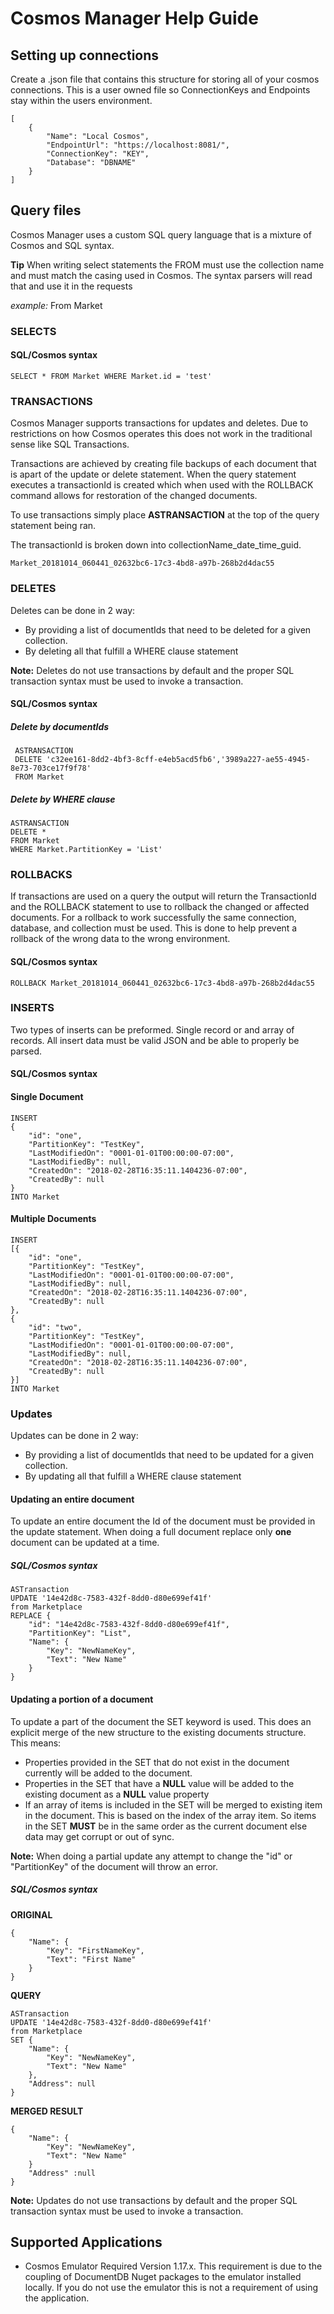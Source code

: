 ﻿# Cosmos Manager Help Guide

## Setting up connections
Create a .json file that contains this structure for storing all of your cosmos connections. This is a user owned file so ConnectionKeys and Endpoints stay within the users environment.

```
[
	{
		"Name": "Local Cosmos",
		"EndpointUrl": "https://localhost:8081/",
		"ConnectionKey": "KEY",
		"Database": "DBNAME"
	}
]
```
## Query files
Cosmos Manager uses a custom SQL query language that is a mixture of Cosmos and SQL syntax.

**Tip** When writing select statements the FROM must use the collection name and must match the casing used in Cosmos. The syntax parsers will read that and use it in the requests

*example:*  From Market

### SELECTS

#### SQL/Cosmos syntax
```
SELECT * FROM Market WHERE Market.id = 'test'
```

### TRANSACTIONS
Cosmos Manager supports transactions for updates and deletes. Due to restrictions on how Cosmos operates this does not work in the traditional sense like SQL Transactions.

Transactions are achieved by creating file backups of each document that is apart of the update or delete statement. When the query statement executes a transactionId is created which when used with the ROLLBACK command allows for restoration of the changed documents.

To use transactions simply place **ASTRANSACTION** at the top of the query statement being ran.

The transactionId is broken down into collectionName_date_time_guid.
```
Market_20181014_060441_02632bc6-17c3-4bd8-a97b-268b2d4dac55
```

### DELETES
Deletes can be done in 2 way:
* By providing a list of documentIds that need to be deleted for a given collection.
* By deleting all that fulfill a WHERE clause statement

**Note:** Deletes do not use transactions by default and the proper SQL transaction syntax must be used to invoke a transaction.

#### SQL/Cosmos syntax

##### Delete by documentIds
```
 ASTRANSACTION
 DELETE 'c32ee161-8dd2-4bf3-8cff-e4eb5acd5fb6','3989a227-ae55-4945-8e73-703ce17f9f78'
 FROM Market
```

##### Delete by WHERE clause
```
ASTRANSACTION
DELETE *
FROM Market
WHERE Market.PartitionKey = 'List'
```

### ROLLBACKS
If transactions are used on a query the output will return the TransactionId and the ROLLBACK statement to use to rollback the changed or affected documents. For a rollback to work successfully the same connection, database, and collection must be used. This is done to help prevent a rollback of the wrong data to the wrong environment.

#### SQL/Cosmos syntax
```
ROLLBACK Market_20181014_060441_02632bc6-17c3-4bd8-a97b-268b2d4dac55
```


### INSERTS
Two types of inserts can be preformed. Single record or and array of records. All insert data must be valid JSON and be able to properly be parsed.

#### SQL/Cosmos syntax
#### Single Document
```
INSERT
{
    "id": "one",
    "PartitionKey": "TestKey",
    "LastModifiedOn": "0001-01-01T00:00:00-07:00",
    "LastModifiedBy": null,
    "CreatedOn": "2018-02-28T16:35:11.1404236-07:00",
    "CreatedBy": null
}
INTO Market
```

#### Multiple Documents
```
INSERT
[{
    "id": "one",
    "PartitionKey": "TestKey",
    "LastModifiedOn": "0001-01-01T00:00:00-07:00",
    "LastModifiedBy": null,
    "CreatedOn": "2018-02-28T16:35:11.1404236-07:00",
    "CreatedBy": null
},
{
    "id": "two",
    "PartitionKey": "TestKey",
    "LastModifiedOn": "0001-01-01T00:00:00-07:00",
    "LastModifiedBy": null,
    "CreatedOn": "2018-02-28T16:35:11.1404236-07:00",
    "CreatedBy": null
}]
INTO Market
```

### Updates
Updates can be done in 2 way:
* By providing a list of documentIds that need to be updated for a given collection.
* By updating all that fulfill a WHERE clause statement

#### Updating an entire document
To update an entire document the Id of the document must be provided in the update statement. 
When doing a full document replace only **one** document can be updated at a time.


##### SQL/Cosmos syntax
```
ASTransaction
UPDATE '14e42d8c-7583-432f-8dd0-d80e699ef41f'
from Marketplace
REPLACE {
    "id": "14e42d8c-7583-432f-8dd0-d80e699ef41f",
    "PartitionKey": "List",
    "Name": {
        "Key": "NewNameKey",
        "Text": "New Name"
    }
}
```

#### Updating a portion of a document
To update a part of the document the SET keyword is used. 
This does an explicit merge of the new structure to the existing documents structure. 
This means:
- Properties provided in the SET that do not exist in the document currently will be added to the document. 
- Properties in the SET that have a **NULL** value will be added to the existing document as a **NULL** value property
- If an array of items is included in the SET will be merged to existing item in the document. 
This is based on the index of the array item. So items in the SET **MUST** be in the same order as the current document else data may get corrupt or out of sync.


**Note:** When doing a partial update any attempt to change the "id" or "PartitionKey" of the document will throw an error.

##### SQL/Cosmos syntax
**ORIGINAL**
```
{
    "Name": {
        "Key": "FirstNameKey",
        "Text": "First Name"
    }
}
```

**QUERY**
```
ASTransaction
UPDATE '14e42d8c-7583-432f-8dd0-d80e699ef41f'
from Marketplace
SET {
    "Name": {
        "Key": "NewNameKey",
        "Text": "New Name"
    },
    "Address": null
}
```

**MERGED RESULT**
```
{
    "Name": {
        "Key": "NewNameKey",
        "Text": "New Name"
    }
    "Address" :null
}
```

**Note:** Updates do not use transactions by default and the proper SQL transaction syntax must be used to invoke a transaction.


## Supported Applications
- Cosmos Emulator Required Version 1.17.x. This requirement is due to the coupling of DocumentDB Nuget packages to the emulator installed locally. If you do not use the emulator this is not a requirement of using the application.